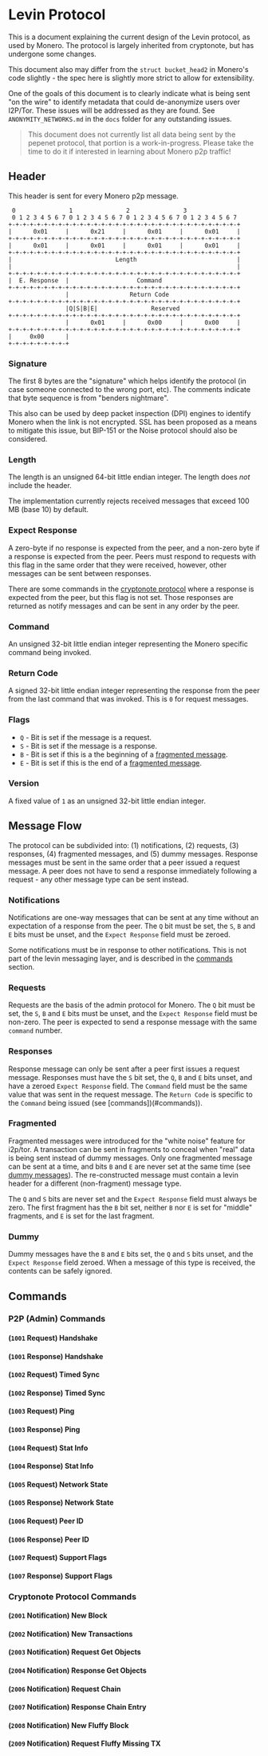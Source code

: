 # Levin Protocol
This is a document explaining the current design of the Levin protocol, as
used by Monero. The protocol is largely inherited from cryptonote, but has
undergone some changes.

This document also may differ from the `struct bucket_head2` in Monero's
code slightly - the spec here is slightly more strict to allow for
extensibility.

One of the goals of this document is to clearly indicate what is being sent
"on the wire" to identify metadata that could de-anonymize users over I2P/Tor.
These issues will be addressed as they are found. See `ANONYMITY_NETWORKS.md` in
the `docs` folder for any outstanding issues.

> This document does not currently list all data being sent by the pepenet
> protocol, that portion is a work-in-progress. Please take the time to do it
> if interested in learning about Monero p2p traffic!


## Header
This header is sent for every Monero p2p message.

```
 0               1               2               3
 0 1 2 3 4 5 6 7 0 1 2 3 4 5 6 7 0 1 2 3 4 5 6 7 0 1 2 3 4 5 6 7
+-+-+-+-+-+-+-+-+-+-+-+-+-+-+-+-+-+-+-+-+-+-+-+-+-+-+-+-+-+-+-+-+
|      0x01     |      0x21     |      0x01     |      0x01     |
+-+-+-+-+-+-+-+-+-+-+-+-+-+-+-+-+-+-+-+-+-+-+-+-+-+-+-+-+-+-+-+-+
|      0x01     |      0x01     |      0x01     |      0x01     |
+-+-+-+-+-+-+-+-+-+-+-+-+-+-+-+-+-+-+-+-+-+-+-+-+-+-+-+-+-+-+-+-+
|                             Length                            |
|                                                               |
+-+-+-+-+-+-+-+-+-+-+-+-+-+-+-+-+-+-+-+-+-+-+-+-+-+-+-+-+-+-+-+-+
|  E. Response  |                   Command
+-+-+-+-+-+-+-+-+-+-+-+-+-+-+-+-+-+-+-+-+-+-+-+-+-+-+-+-+-+-+-+-+
                |                 Return Code
+-+-+-+-+-+-+-+-+-+-+-+-+-+-+-+-+-+-+-+-+-+-+-+-+-+-+-+-+-+-+-+-+
                |Q|S|B|E|               Reserved
+-+-+-+-+-+-+-+-+-+-+-+-+-+-+-+-+-+-+-+-+-+-+-+-+-+-+-+-+-+-+-+-+
                |      0x01     |      0x00     |      0x00     |
+-+-+-+-+-+-+-+-+-+-+-+-+-+-+-+-+-+-+-+-+-+-+-+-+-+-+-+-+-+-+-+-+
|     0x00      |
+-+-+-+-+-+-+-+-+
```

### Signature
The first 8 bytes are the "signature" which helps identify the protocol (in
case someone connected to the wrong port, etc). The comments indicate that byte
sequence is from "benders nightmare".

This also can be used by deep packet inspection (DPI) engines to identify
Monero when the link is not encrypted. SSL has been proposed as a means to
mitigate this issue, but BIP-151 or the Noise protocol should also be considered.

### Length
The length is an unsigned 64-bit little endian integer. The length does _not_
include the header.

The implementation currently rejects received messages that exceed 100 MB
(base 10) by default.

### Expect Response
A zero-byte if no response is expected from the peer, and a non-zero byte if a
response is expected from the peer. Peers must respond to requests with this
flag in the same order that they were received, however, other messages can be
sent between responses.

There are some commands in the
[cryptonote protocol](#cryptonote-protocol-commands) where a response is
expected from the peer, but this flag is not set. Those responses are returned
as notify messages and can be sent in any order by the peer.

### Command
An unsigned 32-bit little endian integer representing the Monero specific
command being invoked.

### Return Code
A signed 32-bit little endian integer representing the response from the peer
from the last command that was invoked. This is `0` for request messages.

### Flags
 * `Q` - Bit is set if the message is a request.
 * `S` - Bit is set if the message is a response.
 * `B` - Bit is set if this is a the beginning of a [fragmented message](#fragmented-messages).
 * `E` - Bit is set if this is the end of a [fragmented message](#fragmented-messages).

### Version
A fixed value of `1` as an unsigned 32-bit little endian integer.


## Message Flow
The protocol can be subdivided into: (1) notifications, (2) requests,
(3) responses, (4) fragmented messages, and (5) dummy messages. Response
messages must be sent in the same order that a peer issued a request message.
A peer does not have to send a response immediately following a request - any
other message type can be sent instead.

### Notifications
Notifications are one-way messages that can be sent at any time without
an expectation of a response from the peer. The `Q` bit must be set, the `S`,
`B` and `E` bits must be unset, and the `Expect Response` field must be zeroed.

Some notifications must be in response to other notifications. This is not
part of the levin messaging layer, and is described in the
[commands](#commands) section.

### Requests
Requests are the basis of the admin protocol for Monero. The `Q` bit must be
set, the `S`, `B` and `E` bits must be unset, and the `Expect Response` field
must be non-zero. The peer is expected to send a response message with the same
`command` number.

### Responses
Response message can only be sent after a peer first issues a request message.
Responses must have the `S` bit set, the `Q`, `B` and `E` bits unset, and have
a zeroed `Expect Response` field. The `Command` field must be the same value
that was sent in the request message. The `Return Code` is specific to the
`Command` being issued (see [commands])(#commands)).

### Fragmented
Fragmented messages were introduced for the "white noise" feature for i2p/tor.
A transaction can be sent in fragments to conceal when "real" data is being
sent instead of dummy messages. Only one fragmented message can be sent at a
time, and bits `B` and `E` are never set at the same time
(see [dummy messages](#dummy)). The re-constructed message must contain a
levin header for a different (non-fragment) message type.

The `Q` and `S` bits are never set and the `Expect Response` field must always
be zero. The first fragment has the `B` bit set, neither `B` nor `E` is set for
"middle" fragments, and `E` is set for the last fragment.

### Dummy
Dummy messages have the `B` and `E` bits set, the `Q` and `S` bits unset, and
the `Expect Response` field zeroed. When a message of this type is received, the
contents can be safely ignored.


## Commands
### P2P (Admin) Commands

#### (`1001` Request) Handshake
#### (`1001` Response) Handshake
#### (`1002` Request) Timed Sync
#### (`1002` Response) Timed Sync
#### (`1003` Request) Ping
#### (`1003` Response) Ping
#### (`1004` Request) Stat Info
#### (`1004` Response) Stat Info
#### (`1005` Request) Network State
#### (`1005` Response) Network State
#### (`1006` Request) Peer ID
#### (`1006` Response) Peer ID
#### (`1007` Request) Support Flags
#### (`1007` Response) Support Flags

### Cryptonote Protocol Commands

#### (`2001` Notification) New Block
#### (`2002` Notification) New Transactions
#### (`2003` Notification) Request Get Objects
#### (`2004` Notification) Response Get Objects
#### (`2006` Notification) Request Chain
#### (`2007` Notification) Response Chain Entry
#### (`2008` Notification) New Fluffy Block
#### (`2009` Notification) Request Fluffy Missing TX
